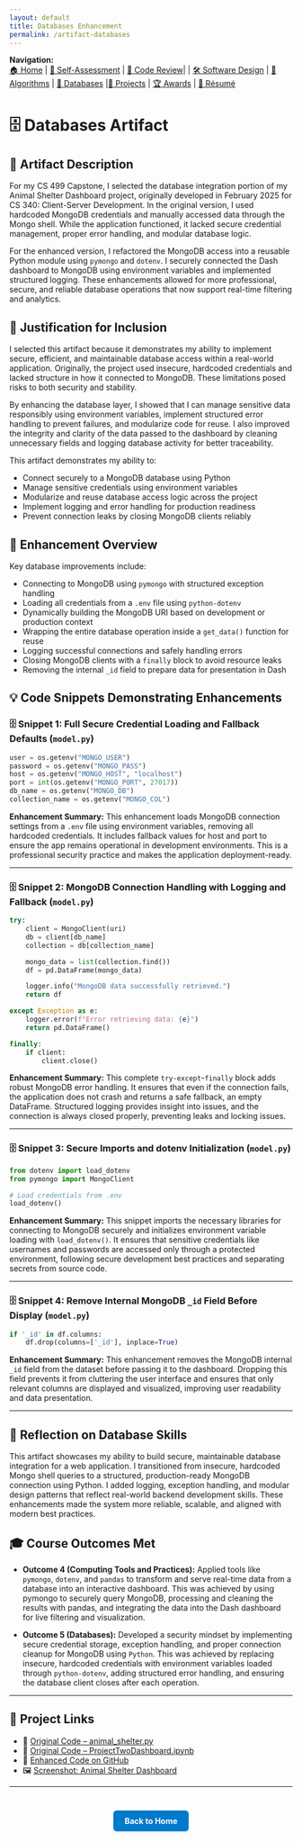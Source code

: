 ```yaml
---
layout: default
title: Databases Enhancement
permalink: /artifact-databases
---
```


**Navigation:**  
[🏠 Home](index.md) | [📝 Self-Assessment](self-assessment.md) | [🎥 Code Review](code-review.md)| | [🛠️ Software Design](artifact-software.md) | [🧠 Algorithms](artifact-algorithms.md) | [💾 Databases](artifact-databases.md) |[📂 Projects](projects.md)  | [🏆 Awards](awards.md) | [📄 Résumé](resume.md)

# 🗄️ Databases Artifact

## 📌 Artifact Description

For my CS 499 Capstone, I selected the database integration portion of my Animal Shelter Dashboard project, originally developed in February 2025 for CS 340: Client-Server Development. In the original version, I used hardcoded MongoDB credentials and manually accessed data through the Mongo shell. While the application functioned, it lacked secure credential management, proper error handling, and modular database logic.

For the enhanced version, I refactored the MongoDB access into a reusable Python module using `pymongo` and `dotenv`. I securely connected the Dash dashboard to MongoDB using environment variables and implemented structured logging. These enhancements allowed for more professional, secure, and reliable database operations that now support real-time filtering and analytics.

## 📎 Justification for Inclusion

I selected this artifact because it demonstrates my ability to implement secure, efficient, and maintainable database access within a real-world application. Originally, the project used insecure, hardcoded credentials and lacked structure in how it connected to MongoDB. These limitations posed risks to both security and stability.

By enhancing the database layer, I showed that I can manage sensitive data responsibly using environment variables, implement structured error handling to prevent failures, and modularize code for reuse. I also improved the integrity and clarity of the data passed to the dashboard by cleaning unnecessary fields and logging database activity for better traceability.

This artifact demonstrates my ability to:

* Connect securely to a MongoDB database using Python  
* Manage sensitive credentials using environment variables  
* Modularize and reuse database access logic across the project  
* Implement logging and error handling for production readiness  
* Prevent connection leaks by closing MongoDB clients reliably  

## 🔧 Enhancement Overview

Key database improvements include:

* Connecting to MongoDB using `pymongo` with structured exception handling  
* Loading all credentials from a `.env` file using `python-dotenv`  
* Dynamically building the MongoDB URI based on development or production context  
* Wrapping the entire database operation inside a `get_data()` function for reuse  
* Logging successful connections and safely handling errors  
* Closing MongoDB clients with a `finally` block to avoid resource leaks  
* Removing the internal `_id` field to prepare data for presentation in Dash  

## 💡 Code Snippets Demonstrating Enhancements

### 🗄️ Snippet 1: Full Secure Credential Loading and Fallback Defaults (`model.py`)

```python
user = os.getenv("MONGO_USER")
password = os.getenv("MONGO_PASS")
host = os.getenv("MONGO_HOST", "localhost")
port = int(os.getenv("MONGO_PORT", 27017))
db_name = os.getenv("MONGO_DB")
collection_name = os.getenv("MONGO_COL")
````

**Enhancement Summary:**
This enhancement loads MongoDB connection settings from a `.env` file using environment variables, removing all hardcoded credentials. It includes fallback values for host and port to ensure the app remains operational in development environments. This is a professional security practice and makes the application deployment-ready.

---

### 🗄️ Snippet 2: MongoDB Connection Handling with Logging and Fallback (`model.py`)

```python
try:
    client = MongoClient(uri)
    db = client[db_name]
    collection = db[collection_name]

    mongo_data = list(collection.find())
    df = pd.DataFrame(mongo_data)

    logger.info("MongoDB data successfully retrieved.")
    return df

except Exception as e:
    logger.error(f"Error retrieving data: {e}")
    return pd.DataFrame()

finally:
    if client:
        client.close()
```

**Enhancement Summary:**
This complete `try-except`-`finally` block adds robust MongoDB error handling. It ensures that even if the connection fails, the application does not crash and returns a safe fallback, an empty DataFrame. Structured logging provides insight into issues, and the connection is always closed properly, preventing leaks and locking issues.

---

### 🗄️ Snippet 3: Secure Imports and dotenv Initialization (`model.py`)

```python
from dotenv import load_dotenv
from pymongo import MongoClient

# Load credentials from .env
load_dotenv()
```

**Enhancement Summary:**
This snippet imports the necessary libraries for connecting to MongoDB securely and initializes environment variable loading with `load_dotenv()`. It ensures that sensitive credentials like usernames and passwords are accessed only through a protected environment, following secure development best practices and separating secrets from source code.

---

### 🗄️ Snippet 4: Remove Internal MongoDB `_id` Field Before Display (`model.py`)

```python
if '_id' in df.columns:
    df.drop(columns=['_id'], inplace=True)
```

**Enhancement Summary:**
This enhancement removes the MongoDB internal `_id` field from the dataset before passing it to the dashboard. Dropping this field prevents it from cluttering the user interface and ensures that only relevant columns are displayed and visualized, improving user readability and data presentation.

---

## 🧠 Reflection on Database Skills

This artifact showcases my ability to build secure, maintainable database integration for a web application. I transitioned from insecure, hardcoded Mongo shell queries to a structured, production-ready MongoDB connection using Python. I added logging, exception handling, and modular design patterns that reflect real-world backend development skills. These enhancements made the system more reliable, scalable, and aligned with modern best practices.

## 🎓 Course Outcomes Met

* **Outcome 4 (Computing Tools and Practices):** Applied tools like `pymongo`, `dotenv`, and `pandas` to transform and serve real-time data from a database into an interactive dashboard. This was achieved by using pymongo to securely query MongoDB, processing and cleaning the results with pandas, and integrating the data into the Dash dashboard for live filtering and visualization.
  
* **Outcome 5 (Databases):** Developed a security mindset by implementing secure credential storage, exception handling, and proper connection cleanup for MongoDB using `Python`. This was achieved by replacing insecure, hardcoded credentials with environment variables loaded through `python-dotenv`, adding structured error handling, and ensuring the database client closes after each operation.
  

---

## 🔗 Project Links

* 📁 [Original Code – animal\_shelter.py](https://github.com/GregoriaRamirez/gregoriaramirez.github.io/blob/main/original/animal_shelter.py)
* 📁 [Original Code – ProjectTwoDashboard.ipynb](https://github.com/GregoriaRamirez/gregoriaramirez.github.io/blob/main/original/ProjectTwoDashboard%20%281%29.ipynb)
* 📁 [Enhanced Code on GitHub](https://github.com/GregoriaRamirez/CS-499-Capstone/tree/main/enhanced)
* 🖼️ [Screenshot: Animal Shelter Dashboard](/assets/Animal_Shelter_Dashboard.png)

---

<div style="text-align: center; margin-top: 3em;">
  <a href="https://gregoriaramirez.github.io/index" style="
    display: inline-block;
    padding: 10px 20px;
    background-color: #007acc;
    color: white;
    border-radius: 6px;
    text-decoration: none;
    font-weight: bold;
    box-shadow: 0 2px 4px rgba(0,0,0,0.1);
  ">Back to Home</a>
</div>



